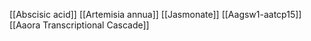 [[Abscisic acid]]
[[Artemisia annua]]
[[Jasmonate]]
[[Aagsw1-aatcp15]]
[[Aaora Transcriptional Cascade]]

